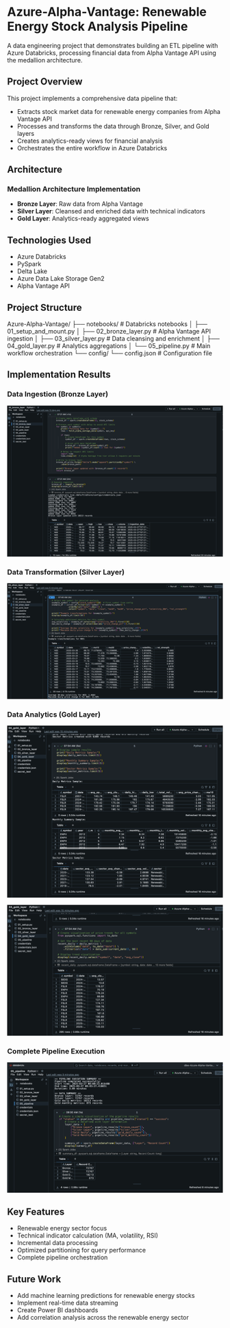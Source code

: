 # Azure-Alpha-Vantage: Renewable Energy Stock Analysis Pipeline

A data engineering project that demonstrates building an ETL pipeline with Azure Databricks, processing financial data from Alpha Vantage API using the medallion architecture.

## Project Overview

This project implements a comprehensive data pipeline that:

- Extracts stock market data for renewable energy companies from Alpha Vantage API
- Processes and transforms the data through Bronze, Silver, and Gold layers
- Creates analytics-ready views for financial analysis
- Orchestrates the entire workflow in Azure Databricks

## Architecture

### Medallion Architecture Implementation

- **Bronze Layer**: Raw data from Alpha Vantage
- **Silver Layer**: Cleansed and enriched data with technical indicators
- **Gold Layer**: Analytics-ready aggregated views

## Technologies Used

- Azure Databricks
- PySpark
- Delta Lake
- Azure Data Lake Storage Gen2
- Alpha Vantage API

## Project Structure

Azure-Alpha-Vantage/
├── notebooks/ # Databricks notebooks
│ ├── 01_setup_and_mount.py
│ ├── 02_bronze_layer.py # Alpha Vantage API ingestion
│ ├── 03_silver_layer.py # Data cleansing and enrichment
│ ├── 04_gold_layer.py # Analytics aggregations
│ └── 05_pipeline.py # Main workflow orchestration
└── config/
└── config.json # Configuration file

## Implementation Results

### Data Ingestion (Bronze Layer)

![Bronze Layer Data](screenshots/01_bronze_layer.png)

### Data Transformation (Silver Layer)

![Silver Layer Transformations](screenshots/02_silver_layer.png)

### Data Analytics (Gold Layer)

![Gold Layer Analytics](screenshots/03_gold_layer_1.png)

![Gold Layer Analytics 2](screenshots/03_gold_layer_2.png)

### Complete Pipeline Execution

![Pipeline Execution](screenshots/04_pipeline_execution.png)

## Key Features

- Renewable energy sector focus
- Technical indicator calculation (MA, volatility, RSI)
- Incremental data processing
- Optimized partitioning for query performance
- Complete pipeline orchestration

## Future Work

- Add machine learning predictions for renewable energy stocks
- Implement real-time data streaming
- Create Power BI dashboards
- Add correlation analysis across the renewable energy sector
